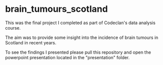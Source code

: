 # brain_tumours_scotland

This was the final project I completed as part of Codeclan's data analysis course.

The aim was to provide some insight into the incidence of brain tumours in Scotland in recent years. 

To see the findings I presented please pull this repository and open the powerpoint presentation located in the "presentation" folder.
